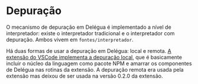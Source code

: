 # Depuração

O mecanismo de depuração em Delégua é implementado a nível de interpretador: existe o interpretador tradicional e o interpretador com depuração. Ambos vivem em `fontes/interpretador`.

Há duas formas de usar a depuração em Delégua: local e remota. [A extensão do VSCode implementa a depuração local](https://github.com/DesignLiquido/vscode), que é basicamente incluir o núcleo da linguagem como pacote NPM e amarrar os componentes de Delégua nas rotinas da extensão. A depuração remota era usada pela extensão mas deixou de ser usada na versão 0.2.0 da extensão.